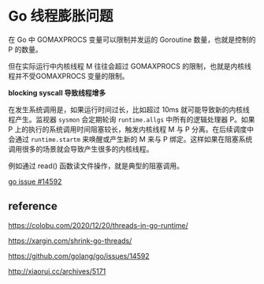 # Go 线程膨胀问题















在 Go 中 GOMAXPROCS 变量可以限制并发运的 Goroutine 数量，也就是控制的 P 的数量。

但在实际运行中内核线程 M 往往会超过 GOMAXPROCS 的限制，也就是内核线程并不受GOMAXPROCS 变量的限制。



**blocking syscall 导致线程增多**

在发生系统调用是，如果运行时间过长，比如超过 10ms 就可能导致新的内核线程产生。监视器 `sysmon` 会定期轮询 `runtime.allgs` 中所有的逻辑处理器 P。如果 P 上的执行的系统调用时间阻塞较长，触发内核线程 M 与 P 分离。在后续调度中会通过 `runtime.startm` 来唤醒或产生新的 M 来与 P 绑定。这样如果在阻塞系统调用很多的场景就会导致产生很多的内核线程。

例如通过 read() 函数读文件操作，就是典型的阻塞调用。





 [go issue #14592](https://github.com/golang/go/issues/14592)





## reference



https://colobu.com/2020/12/20/threads-in-go-runtime/

https://xargin.com/shrink-go-threads/

https://github.com/golang/go/issues/14592

http://xiaorui.cc/archives/5171